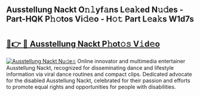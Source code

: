 ## Ausstellung Nackt O𝚗𝚕yf𝚊ns L𝚎a𝚔ed N𝚞𝚍es - Part-HQK P𝚑𝚘tos Vi𝚍𝚎o - H𝚘𝚝 Part L𝚎a𝚔s W1d7s

# <h2><a href="http://kfa9nm.oniu.top/?m=Ausstellung+Nackt">🔗👉 🔴 Ausstellung Nackt P𝚑ot𝚘𝚜 V𝚒d𝚎o</a></h2>

[![Ausstellung Nackt Nu𝚍e𝚜](https://i.imgur.com/0qMVB7G.gif)](http://kfa9nm.oniu.top/?m=Ausstellung+Nackt)
Online innovator and multimedia entertainer Ausstellung Nackt, recognized for disseminating dance and lifestyle information via viral dance routines and compact clips. Dedicated advocate for the disabled Ausstellung Nackt, celebrated for their passion and efforts to promote equal rights and opportunities for people with disabilities.  
